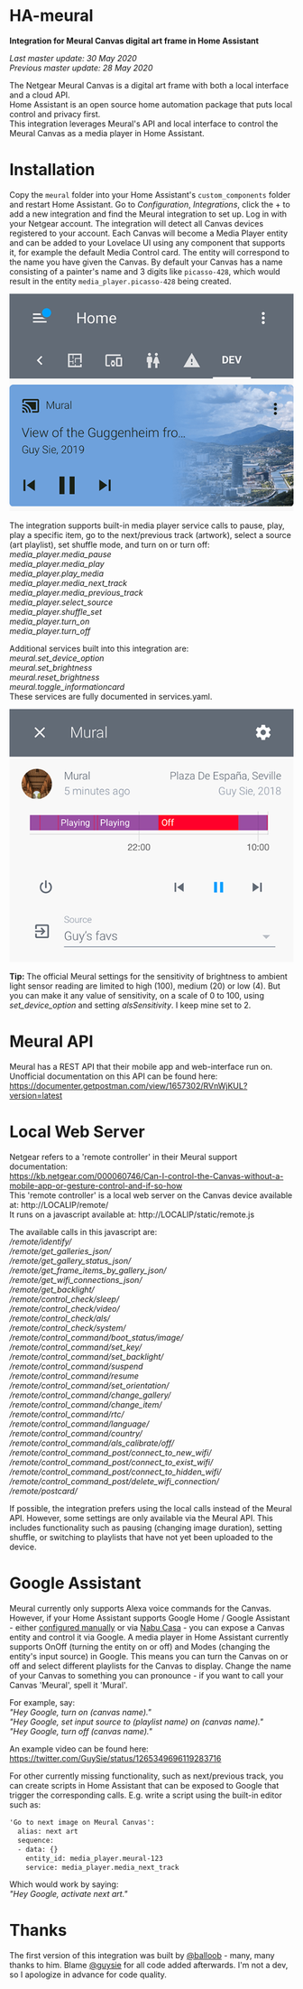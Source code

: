 # HA-meural
**Integration for Meural Canvas digital art frame in Home Assistant**  

*Last master update: 30 May 2020*  
*Previous master update: 28 May 2020*  

The Netgear Meural Canvas is a digital art frame with both a local interface and a cloud API.  
Home Assistant is an open source home automation package that puts local control and privacy first.  
This integration leverages Meural's API and local interface to control the Meural Canvas as a media player in Home Assistant.  

# Installation
Copy the `meural` folder into your Home Assistant's `custom_components` folder and restart Home Assistant. Go to *Configuration*, *Integrations*, click the + to add a new integration and find the Meural integration to set up. Log in with your Netgear account. The integration will detect all Canvas devices registered to your account. Each Canvas will become a Media Player entity and can be added to your Lovelace UI using any component that supports it, for example the default Media Control card. The entity will correspond to the name you have given the Canvas. By default your Canvas has a name consisting of a painter's name and 3 digits like `picasso-428`, which would result in the entity `media_player.picasso-428` being created.

![Meural Canvas in Media Control card](https://raw.githubusercontent.com/GuySie/ha-meural/master/images/mediacontrolcard.png)

The integration supports built-in media player service calls to pause, play, play a specific item, go to the next/previous track (artwork), select a source (art playlist), set shuffle mode, and turn on or turn off:  
*media_player.media_pause*  
*media_player.media_play*  
*media_player.play_media*  
*media_player.media_next_track*  
*media_player.media_previous_track*  
*media_player.select_source*  
*media_player.shuffle_set*  
*media_player.turn_on*  
*media_player.turn_off*  

Additional services built into this integration are:  
*meural.set_device_option*  
*meural.set_brightness*  
*meural.reset_brightness*  
*meural.toggle_informationcard*  
These services are fully documented in services.yaml.

![Meural Canvas in entity settings](https://raw.githubusercontent.com/GuySie/ha-meural/master/images/entitysettings.png)

**Tip:** The official Meural settings for the sensitivity of brightness to ambient light sensor reading are limited to high (100), medium (20) or low (4). But you can make it any value of sensitivity, on a scale of 0 to 100, using *set_device_option* and setting *alsSensitivity*. I keep mine set to 2.

# Meural API
Meural has a REST API that their mobile app and web-interface run on. Unofficial documentation on this API can be found here:
https://documenter.getpostman.com/view/1657302/RVnWjKUL?version=latest

# Local Web Server
Netgear refers to a 'remote controller' in their Meural support documentation:  
https://kb.netgear.com/000060746/Can-I-control-the-Canvas-without-a-mobile-app-or-gesture-control-and-if-so-how  
This 'remote controller' is a local web server on the Canvas device available at: http://LOCALIP/remote/  
It runs on a javascript available at: http://LOCALIP/static/remote.js

The available calls in this javascript are:  
*/remote/identify/*  
*/remote/get_galleries_json/*  
*/remote/get_gallery_status_json/*  
*/remote/get_frame_items_by_gallery_json/*  
*/remote/get_wifi_connections_json/*  
*/remote/get_backlight/*  
*/remote/control_check/sleep/*  
*/remote/control_check/video/*  
*/remote/control_check/als/*  
*/remote/control_check/system/*  
*/remote/control_command/boot_status/image/*  
*/remote/control_command/set_key/*  
*/remote/control_command/set_backlight/*  
*/remote/control_command/suspend*  
*/remote/control_command/resume*  
*/remote/control_command/set_orientation/*  
*/remote/control_command/change_gallery/*  
*/remote/control_command/change_item/*  
*/remote/control_command/rtc/*  
*/remote/control_command/language/*  
*/remote/control_command/country/*  
*/remote/control_command/als_calibrate/off/*  
*/remote/control_command_post/connect_to_new_wifi/*  
*/remote/control_command_post/connect_to_exist_wifi/*  
*/remote/control_command_post/connect_to_hidden_wifi/*  
*/remote/control_command_post/delete_wifi_connection/*  
*/remote/postcard/*  

If possible, the integration prefers using the local calls instead of the Meural API. However, some settings are only available via the Meural API. This includes functionality such as pausing (changing image duration), setting shuffle, or switching to playlists that have not yet been uploaded to the device.

# Google Assistant
Meural currently only supports Alexa voice commands for the Canvas. However, if your Home Assistant supports Google Home / Google Assistant - either [configured manually](https://www.home-assistant.io/integrations/google_assistant/) or via [Nabu Casa](https://www.nabucasa.com/config/google_assistant/) - you can expose a Canvas entity and control it via Google. A media player in Home Assistant currently supports OnOff (turning the entity on or off) and Modes (changing the entity's input source) in Google. This means you can turn the Canvas on or off and select different playlists for the Canvas to display. Change the name of your Canvas to something you can pronounce - if you want to call your Canvas 'Meural', spell it 'Mural'.  

For example, say:  
*"Hey Google, turn on (canvas name)."*  
*"Hey Google, set input source to (playlist name) on (canvas name)."*  
*"Hey Google, turn off (canvas name)."*  

An example video can be found here:  
https://twitter.com/GuySie/status/1265349696119283716

For other currently missing functionality, such as next/previous track, you can create scripts in Home Assistant that can be exposed to Google that trigger the corresponding calls. E.g. write a script using the built-in editor such as:

```
'Go to next image on Meural Canvas':
  alias: next art
  sequence:
  - data: {}
    entity_id: media_player.meural-123
    service: media_player.media_next_track
```

Which would work by saying:  
*"Hey Google, activate next art."*  

# Thanks
The first version of this integration was built by [@balloob](https://github.com/balloob) - many, many thanks to him. Blame [@guysie](https://github.com/guysie) for all code added afterwards. I'm not a dev, so I apologize in advance for code quality.  
